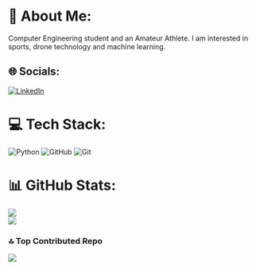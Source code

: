 # 💫 About Me:
Computer Engineering student and an Amateur Athlete. I am interested in sports, drone technology and machine learning. 


## 🌐 Socials:
[![LinkedIn](https://img.shields.io/badge/LinkedIn-%230077B5.svg?logo=linkedin&logoColor=white)](https://www.linkedin.com/in/simon-mayer-b92480219/)

# 💻 Tech Stack:
![Python](https://img.shields.io/badge/python-3670A0?style=for-the-badge&logo=python&logoColor=ffdd54) ![GitHub](https://img.shields.io/badge/github-%23121011.svg?style=for-the-badge&logo=github&logoColor=white) ![Git](https://img.shields.io/badge/git-%23F05033.svg?style=for-the-badge&logo=git&logoColor=white)
# 📊 GitHub Stats:
![](https://github-readme-stats.vercel.app/api?username=simonfrayer&theme=dark&hide_border=false&include_all_commits=false&count_private=false)<br/>
![](https://github-readme-streak-stats.herokuapp.com/?user=simonfrayer&theme=dark&hide_border=false)<br/>

### 🔝 Top Contributed Repo
![](https://github-contributor-stats.vercel.app/api?username=simonfrayer&limit=5&theme=dark&combine_all_yearly_contributions=true)

<!-- Proudly created with GPRM ( https://gprm.itsvg.in ) -->
